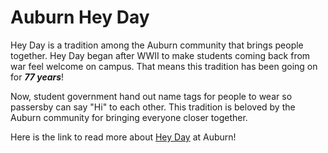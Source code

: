 # Auburn Hey Day

Hey Day is a tradition among the Auburn community that brings people together. Hey Day began after WWII to make students coming back from war feel welcome on campus. That means this tradition has been going on for **_77 years_**! 

Now, student government hand out name tags for people to wear so passersby can say "Hi" to each other. This tradition is beloved by the Auburn community for bringing everyone closer together.

Here is the link to read more about [Hey Day](https://sga.auburn.edu/hey-day/) at Auburn!
